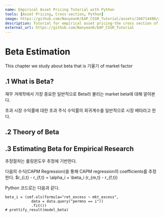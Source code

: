 ```yaml
---
name: Empirical Asset Pricing Tutorial with Python
tools: [Asset Pricing, Cross-section, Python]
image: https://github.com/NanyeonK/EAP_CSSR_Tutorial/assets/104714490/aaf25eea-7d25-424c-b8ca-121435513513
description: Tutorial for empirical asset pricing-the cross section of stock return with python
external_url: https://github.com/NanyeonK/EAP_CSSR_Tutorial
---
```


# Beta Estimation
This chapter we study about beta that is 기울기 of market factor

## .1 What is Beta?
재무 겨제학에서 가장 중요한 일반적으로 Beta라 불리는 market beta에 대해 알아본다.

초과 시장 수익률에 대한 초과 주식 수익률의 회귀계수를 일반적으로 시장 베타라고 한다.

## .2 Theory of Beta

## .3 Estimating Beta for Empirical Research
추정절차는 롤링윈도우 추정에 기반한다.

다음의 수식(CAPM Regression)을 통해 CAPM regression의 coefficients를 추정한다.
$r_{i,t} - r_{f,t} = \alpha_i + \beta_i (r_{m,t} - r_{f,t})

Python 코드로는 다음과 같다.
```
beta_i = (smf.ols(formula="ret_excess ~ mkt_excess",
            data = data.query("permno == i"))
            .fit())
# prettify_result(model_beta)
```
